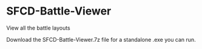 # SFCD-Battle-Viewer
 View all the battle layouts

Download the SFCD-Battle-Viewer.7z file for a standalone .exe you can run.
